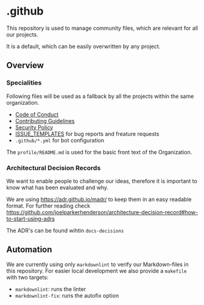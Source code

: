 # .github

This repository is used to manage community files, which are relevant for all our projects.

It is a default, which can be easily overwritten by any project.

## Overview

### Specialities

Following files will be used as a fallback by all the projects within the same organization.

- [Code of Conduct](CODE_OF_CONDUCT.md)
- [Contributing Guidelines](CONTRIBUTING.md)
- [Security Policy](SECURITY.md)
- [ISSUE_TEMPLATES](ISSUE_TEMPLATES/) for bug reports and freature requests
- `.github/*.yml` for bot configuration

The `profile/README.md` is used for the basic front text of the Organization.

### Architectural Decision Records

We want to enable people to challenge our ideas, therefore it is important to know what has been evaluated and why.

We are using <https://adr.github.io/madr/> to keep them in an easy readable format.
For further reading check <https://github.com/joelparkerhenderson/architecture-decision-record#how-to-start-using-adrs>

The ADR's can be found wihtin `docs-decisions`

## Automation

We are currently using only `markdownlint` to verify our Markdown-files in this repository.
For easier local development we also provide a `makefile` with two targets:

- `markdownlint`: runs the linter
- `markdownlint-fix`: runs the autofix option
